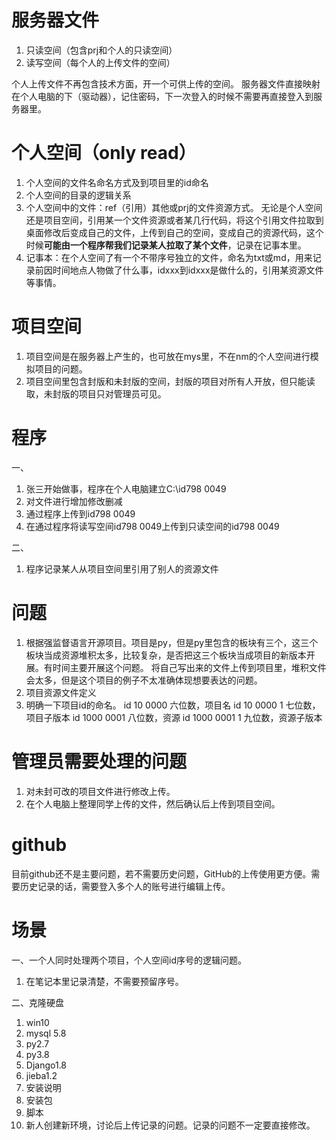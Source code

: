 # 服务器文件  
1. 只读空间（包含prj和个人的只读空间）
2. 读写空间（每个人的上传文件的空间）

个人上传文件不再包含技术方面，开一个可供上传的空间。
服务器文件直接映射在个人电脑的下（驱动器），记住密码，下一次登入的时候不需要再直接登入到服务器里。

# 个人空间（only read）  
1. 个人空间的文件名命名方式及到项目里的id命名
2. 个人空间的目录的逻辑关系
3. 个人空间中的文件：ref（引用）其他或prj的文件资源方式。
无论是个人空间还是项目空间，引用某一个文件资源或者某几行代码，将这个引用文件拉取到桌面修改后变成自己的文件，上传到自己的空间，变成自己的资源代码，这个时候**可能由一个程序帮我们记录某人拉取了某个文件**，记录在记事本里。
4. 记事本：在个人空间了有一个不带序号独立的文件，命名为txt或md，用来记录前因时间地点人物做了什么事，idxxx到idxxx是做什么的，引用某资源文件等事情。

# 项目空间  
1. 项目空间是在服务器上产生的，也可放在mys里，不在nm的个人空间进行模拟项目的问题。
2. 项目空间里包含封版和未封版的空间，封版的项目对所有人开放，但只能读取，未封版的项目只对管理员可见。

# 程序  
一、  
1. 张三开始做事，程序在个人电脑建立C:\id798 0049
2. 对文件进行增加修改删减
3. 通过程序上传到id798 0049
4. 在通过程序将读写空间id798 0049上传到只读空间的id798 0049

二、  
1. 程序记录某人从项目空间里引用了别人的资源文件

# 问题  
1. 根据强监督语言开源项目。项目是py，但是py里包含的板块有三个，这三个板块当成资源堆积太多，比较复杂，是否把这三个板块当成项目的新版本开展。有时间主要开展这个问题。
将自己写出来的文件上传到项目里，堆积文件会太多，但是这个项目的例子不太准确体现想要表达的问题。
2. 项目资源文件定义
3. 明确一下项目id的命名。
id 10 0000  六位数，项目名
id 10 0000 1  七位数，项目子版本
id 1000 0001  八位数，资源
id 1000 0001 1  九位数，资源子版本

# 管理员需要处理的问题  
1. 对未封可改的项目文件进行修改上传。
2. 在个人电脑上整理同学上传的文件，然后确认后上传到项目空间。

# github  
目前github还不是主要问题，若不需要历史问题，GitHub的上传使用更方便。需要历史记录的话，需要登入多个人的账号进行编辑上传。

# 场景  
一、一个人同时处理两个项目，个人空间id序号的逻辑问题。  
1. 在笔记本里记录清楚，不需要预留序号。

二、克隆硬盘  
1. win10
2. mysql 5.8
3. py2.7
4. py3.8
5. Django1.8
6. jieba1.2
7. 安装说明
8. 安装包
9. 脚本
10. 新人创建新环境，讨论后上传记录的问题。记录的问题不一定要直接修改。



